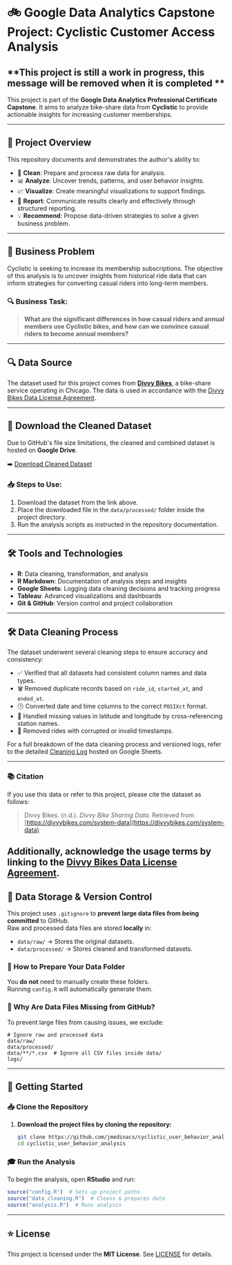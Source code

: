 # 🚲 Google Data Analytics Capstone Project: Cyclistic Customer Access Analysis
## **This project is still a work in progress, this message will be removed when it is completed **

This project is part of the **Google Data Analytics Professional Certificate Capstone**. It aims to analyze bike-share data from **Cyclistic** to provide actionable insights for increasing customer memberships.

---

## 📌 Project Overview

This repository documents and demonstrates the author's ability to:
- 🧹 **Clean**: Prepare and process raw data for analysis.
- 📊 **Analyze**: Uncover trends, patterns, and user behavior insights.
- 📈 **Visualize**: Create meaningful visualizations to support findings.
- 📝 **Report**: Communicate results clearly and effectively through structured reporting.
- 💡 **Recommend**: Propose data-driven strategies to solve a given business problem.

---

## 🎯 Business Problem

Cyclistic is seeking to increase its membership subscriptions. The objective of this analysis is to uncover insights from historical ride data that can inform strategies for converting casual riders into long-term members.

### 🔍 Business Task:
> **What are the significant differences in how casual riders and annual members use Cyclistic bikes, and how can we convince casual riders to become annual members?**

---

## 🔍 Data Source

The dataset used for this project comes from [**Divvy Bikes**](https://divvybikes.com/system-data), a bike-share service operating in Chicago. The data is used in accordance with the [Divvy Bikes Data License Agreement](https://divvybikes.com/data-license-agreement).

---

## 📂 Download the Cleaned Dataset

Due to GitHub's file size limitations, the cleaned and combined dataset is hosted on **Google Drive**.

➡️ [Download Cleaned Dataset](https://drive.google.com/file/d/1Sy7tbEqrMH42J0hrRB24qPHF75l1qxY6/view?usp=sharing)

### 📥 Steps to Use:
1. Download the dataset from the link above.
2. Place the downloaded file in the `data/processed/` folder inside the project directory.
3. Run the analysis scripts as instructed in the repository documentation.

---

## 🛠️ Tools and Technologies

- **R**: Data cleaning, transformation, and analysis
- **R Markdown**: Documentation of analysis steps and insights
- **Google Sheets**: Logging data cleaning decisions and tracking progress
- **Tableau**: Advanced visualizations and dashboards
- **Git & GitHub**: Version control and project collaboration

---

## 🛠️ Data Cleaning Process

The dataset underwent several cleaning steps to ensure accuracy and consistency:

- ✅ Verified that all datasets had consistent column names and data types.
- 🗑️ Removed duplicate records based on `ride_id`, `started_at`, and `ended_at`.
- 🕒 Converted date and time columns to the correct `POSIXct` format.
- 📍 Handled missing values in latitude and longitude by cross-referencing station names.
- 📆 Removed rides with corrupted or invalid timestamps.

For a full breakdown of the data cleaning process and versioned logs, refer to the detailed [Cleaning Log](https://docs.google.com/spreadsheets/d/your-google-sheet-id) hosted on Google Sheets.

---

### 📚 Citation

If you use this data or refer to this project, please cite the dataset as follows:

> Divvy Bikes. (n.d.). *Divvy Bike Sharing Data.* Retrieved from [https://divvybikes.com/system-data](https://divvybikes.com/system-data)

Additionally, acknowledge the usage terms by linking to the [Divvy Bikes Data License Agreement](https://divvybikes.com/data-license-agreement).
---

## 📂 Data Storage & Version Control

This project uses `.gitignore` to **prevent large data files from being committed** to GitHub.  
Raw and processed data files are stored **locally** in:

- `data/raw/` → Stores the original datasets.
- `data/processed/` → Stores cleaned and transformed datasets.

### 📌 How to Prepare Your Data Folder
You **do not** need to manually create these folders.  
Running `config.R` will automatically generate them.

### 🛑 Why Are Data Files Missing from GitHub?
To prevent large files from causing issues, we exclude:

```gitignore
# Ignore raw and processed data
data/raw/
data/processed/
data/**/*.csv  # Ignore all CSV files inside data/
logs/
```

---

## 🚀 Getting Started

### 📥 Clone the Repository
1. **Download the project files by cloning the repository:**
   ```bash
   git clone https://github.com/jmedinacs/cyclistic_user_behavior_analysis.git
   cd cyclistic_user_behavior_analysis
   ```

### 🎓 Run the Analysis
To begin the analysis, open **RStudio** and run:
   ```r
   source("config.R")  # Sets up project paths
   source("data_cleaning.R")  # Cleans & prepares data
   source("analysis.R")  # Runs analysis
   ```

---

## ⭐ License

This project is licensed under the **MIT License**. See [LICENSE](LICENSE) for details.
